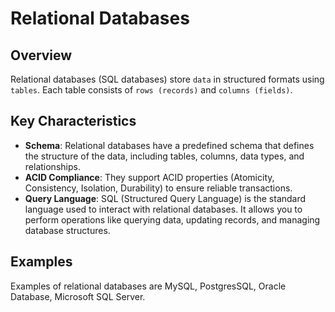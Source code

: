 # Relational Databases

## Overview
Relational databases (SQL databases) store `data` in structured formats using `tables`. Each table consists of `rows (records)` and `columns (fields)`.

## Key Characteristics
- **Schema**: Relational databases have a predefined schema that defines the structure of the data, including tables, columns, data types, and relationships.
- **ACID Compliance**: They support ACID properties (Atomicity, Consistency, Isolation, Durability) to ensure reliable transactions.
- **Query Language**: SQL (Structured Query Language) is the standard language used to interact with relational databases. It allows you to perform operations like querying data, updating records, and managing database structures.

## Examples
Examples of relational databases are MySQL, PostgresSQL, Oracle Database, Microsoft SQL Server.
